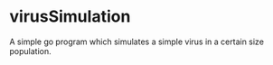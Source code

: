 # virusSimulation
A simple go program which simulates a simple virus in a certain size population. 
